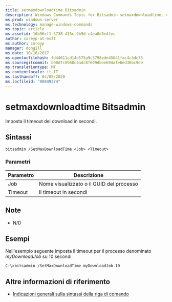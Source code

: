 ```yaml
---
title: setmaxdownloadtime Bitsadmin
description: Windows Commands Topic for Bitsadmin setmaxdownloadtime, che imposta il timeout di download in secondi.
ms.prod: windows-server
ms.technology: manage-windows-commands
ms.topic: article
ms.assetid: 16b96cf1-5738-415c-9b9d-c4ea8d5e4fec
author: coreyp-at-msft
ms.author: coreyp
manager: dongill
ms.date: 10/16/2017
ms.openlocfilehash: fd44011cd14d575a9c3798ede45641fac4c3dc75
ms.sourcegitcommit: b00d7c8968c4adc8f699dbee694afe6ed36bc9de
ms.translationtype: MT
ms.contentlocale: it-IT
ms.lasthandoff: 04/08/2020
ms.locfileid: "80849374"
---
```

# <a name="bitsadmin-setmaxdownloadtime"></a>setmaxdownloadtime Bitsadmin

Imposta il timeout del download in secondi.

## <a name="syntax"></a>Sintassi

```
bitsadmin /SetMaxDownloadTime <Job> <Timeout>
```

### <a name="parameters"></a>Parametri

|Parametro|Descrizione|
|---------|-----------|
|Job|Nome visualizzato o il GUID del processo|
|Timeout|Il timeout in secondi|

## <a name="remarks"></a>Note

-   N/D

## <a name="examples"></a><a name=BKMK_examples></a>Esempi

Nell'esempio seguente imposta il timeout per il processo denominato *myDownloadJob* su 10 secondi.
```
C:\>bitsadmin /SetMaxDownloadTime myDownloadJob 10
```

## <a name="additional-references"></a>Altre informazioni di riferimento

- [Indicazioni generali sulla sintassi della riga di comando](command-line-syntax-key.md)